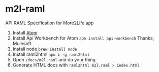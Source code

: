 # m2l-raml
API RAML Specification for More2Life app

1. Install [Atom](atom.io)
2. Install Api Workbench for Atom `apm install api-workbench` Thanks, Mulesoft
3. Install node  `brew install node`
4. Install raml2html `npm i -g raml2html`
5. Open `/docs/m2l.raml` and do your thing
6. Generate HTML docs with `raml2html m2l.raml > index.html`
